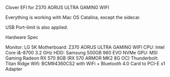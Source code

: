 Clover EFI for Z370 AORUS ULTRA GAMING WIFI

Everything is working with Mac OS Catalina, except the sidecar.

USB Port-limit is also applied.

Hardware Spec

Monitor: LG 5K
Motherboard: Z370 AORUS ULTRA GAMING WIFI
CPU: Intel Core i&-8700 3.2 GHz 
HDD: Samsung 500GB 960 EVO NVMe 
GPU: MSI Gaming Radeon RX 570 8GB (RX 570 ARMOR MK2 8G OC)
Thunderbolt: Titan Ridge
Wifi: BCM94360CS2 with WiFi + Bluetooth 4.0 Card to PCI-E x1 Adapter
